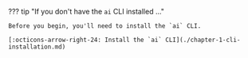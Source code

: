 ??? tip "If you don't have the `ai` CLI installed ..."

    Before you begin, you'll need to install the `ai` CLI.

    [:octicons-arrow-right-24: Install the `ai` CLI](./chapter-1-cli-installation.md)  
